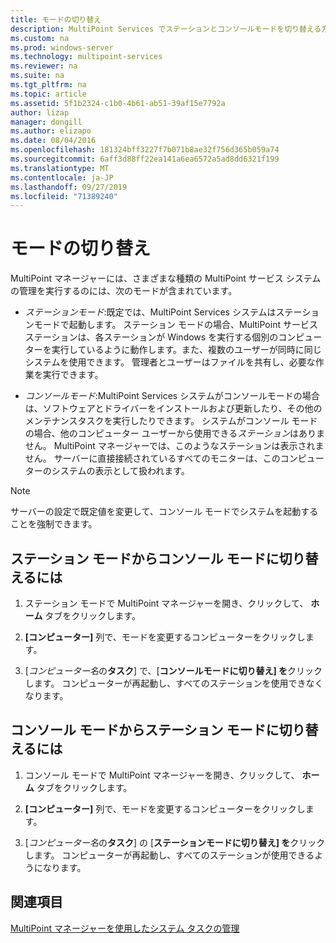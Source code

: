 ```yaml
---
title: モードの切り替え
description: MultiPoint Services でステーションとコンソールモードを切り替える方法について説明します。
ms.custom: na
ms.prod: windows-server
ms.technology: multipoint-services
ms.reviewer: na
ms.suite: na
ms.tgt_pltfrm: na
ms.topic: article
ms.assetid: 5f1b2324-c1b0-4b61-ab51-39af15e7792a
author: lizap
manager: dongill
ms.author: elizapo
ms.date: 08/04/2016
ms.openlocfilehash: 181324bff3227f7b071b8ae32f756d365b059a74
ms.sourcegitcommit: 6aff3d88ff22ea141a6ea6572a5ad8dd6321f199
ms.translationtype: MT
ms.contentlocale: ja-JP
ms.lasthandoff: 09/27/2019
ms.locfileid: "71389240"
---
```

# <a name="switch-between-modes"></a>モードの切り替え
MultiPoint マネージャーには、さまざまな種類の MultiPoint サービス システムの管理を実行するのには、次のモードが含まれています。  
  
-   *ステーションモード*:既定では、MultiPoint Services システムはステーションモードで起動します。 ステーション モードの場合、MultiPoint サービス ステーションは、各ステーションが Windows を実行する個別のコンピューターを実行しているように動作します。また、複数のユーザーが同時に同じシステムを使用できます。 管理者とユーザーはファイルを共有し、必要な作業を実行できます。  
  
-   *コンソールモード*:MultiPoint Services システムがコンソールモードの場合は、ソフトウェアとドライバーをインストールおよび更新したり、その他のメンテナンスタスクを実行したりできます。 システムがコンソール モードの場合、他のコンピューター ユーザーから使用できる*ステーション*はありません。 MultiPoint マネージャーでは、このようなステーションは表示されません。 サーバーに直接接続されているすべてのモニターは、このコンピューターのシステムの表示として扱われます。   
  
> [!NOTE]
> サーバーの設定で既定値を変更して、コンソール モードでシステムを起動することを強制できます。  
> ## <a name="to-switch-from-station-mode-to-console-mode"></a>ステーション モードからコンソール モードに切り替えるには  
  
1.  ステーション モードで MultiPoint マネージャーを開き、クリックして、 **ホーム**  タブをクリックします。  
  
2.  **[コンピューター]** 列で、モードを変更するコンピューターをクリックします。  
  
3.  [*コンピューター名*の**タスク**] で、[**コンソールモードに切り替え] を**クリックします。 コンピューターが再起動し、すべてのステーションを使用できなくなります。  
  
## <a name="to-switch-from-console-mode-to-station-mode"></a>コンソール モードからステーション モードに切り替えるには  
  
1.  コンソール モードで MultiPoint マネージャーを開き、クリックして、 **ホーム**  タブをクリックします。  
  
2.  **[コンピューター]** 列で、モードを変更するコンピューターをクリックします。  
  
3.  [*コンピューター名*の**タスク**] の [**ステーションモードに切り替え] を**クリックします。 コンピューターが再起動し、すべてのステーションが使用できるようになります。  
  
## <a name="see-also"></a>関連項目  
[MultiPoint マネージャーを使用したシステム タスクの管理](Manage-System-Tasks-Using-MultiPoint-Manager.md)